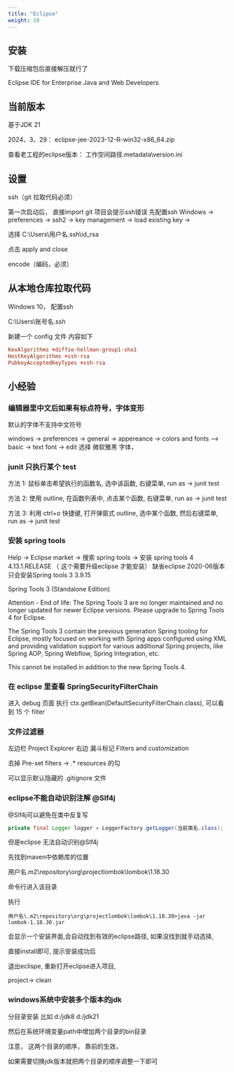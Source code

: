 ```yaml
---
title: "Eclipse"
weight: 10
---
```


## 安装

下载压缩包后直接解压就行了

Eclipse IDE for Enterprise Java and Web Developers

## 当前版本

基于JDK 21

2024、3、29： eclipse-jee-2023-12-R-win32-x86_64.zip

查看老工程的eclipse版本： 工作空间路径\.metadata\version.ini

## 设置

ssh（git 拉取代码必须）

第一次启动后， 直接import git 项目会提示ssh错误
先配置ssh
Windows -> preferences -> ssh2 -> key management -> load existing key -> 

选择  C:\Users\用户名\.ssh\id_rsa

点击 apply and  close

encode（编码，必须）

## 从本地仓库拉取代码

Windows 10， 配置ssh

C:\Users\账号名\.ssh

新建一个  config 文件
内容如下

```conf
KexAlgorithms +diffie-hellman-group1-sha1
HostKeyAlgorithms +ssh-rsa
PubkeyAcceptedKeyTypes +ssh-rsa
```

## 小经验

### 编辑器里中文后如果有标点符号，字体变形

默认的字体不支持中文符号

windows -> preferences -> general -> appereance -> colors and fonts --> basic -> text font -> edit
选择 微软雅黑 字体，

### junit 只执行某个 test

方法 1: 鼠标单击希望执行的函数名, 选中该函数, 右键菜单, run as -> junit test

方法 2: 使用 outline, 在函数列表中, 点击某个函数, 右键菜单, run as -> junit test

方法 3: 利用 ctrl+o 快捷键, 打开弹窗式 outline, 选中某个函数, 然后右键菜单, run as -> junit test

### 安装 spring tools

Help -> Eclipse market -> 搜索 spring tools -> 安装 spring tools 4 4.13.1.RELEASE （ 这个需要升级eclipse 才能安装）
缺省eclipse 2020-06版本 只会安装Spring tools 3 3.9.15

Spring Tools 3 (Standalone Edition)

Attention - End of life: The Spring Tools 3 are no longer maintained and no longer updated for newer Eclipse versions. Please upgrade to Spring Tools 4 for Eclipse.

The Spring Tools 3 contain the previous generation Spring tooling for Eclipse, mostly focused on working with Spring apps configured using XML and providing validation support for various additional Spring projects, like Spring AOP, Spring Webflow, Spring Integration, etc.

This cannot be installed in addition to the new Spring Tools 4.

### 在 eclipse 里查看 SpringSecurityFilterChain

进入 debug 页面
执行 ctx.getBean(DefaultSecurityFilterChain.class), 可以看到 15 个 filter

### 文件过滤器

左边栏 Project Explorer 右边 漏斗标记 Filters and customization

去掉 Pre-set filters -> .* resources 的勾

可以显示默认隐藏的 .gitignore 文件

### eclipse不能自动识别注解 @Slf4j

@Slf4j可以避免在类中反复写

```java
private final Logger logger = LoggerFactory.getLogger(当前类名.class);
```

但是eclipse 无法自动识别@Slf4j

先找到maven中依赖库的位置

用户名\.m2\repository\org\projectlombok\lombok\1.18.30

命令行进入该目录

执行

```shell
用户名\.m2\repository\org\projectlombok\lombok\1.18.30>java -jar lombok-1.18.30.jar
```

会显示一个安装界面,会自动找到有效的eclipse路径, 如果没找到就手动选择,

直接install即可, 提示安装成功后

退出eclispe, 重新打开eclipse进入项目,

project-> clean

### windows系统中安装多个版本的jdk

分目录安装
比如
d:/jdk8
d:/jdk21

然后在系统环境变量path中增加两个目录的bin目录

注意， 这两个目录的顺序， 靠前的生效，

如果需要切换jdk版本就把两个目录的顺序调整一下即可
